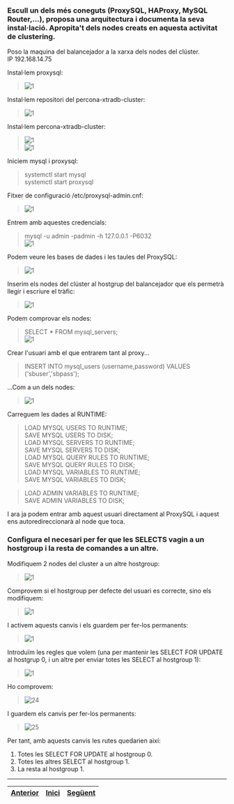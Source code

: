 ### Escull un dels més coneguts (ProxySQL, HAProxy, MySQL Router,...), proposa una arquitectura i documenta la seva instal·lació. Apropita't dels nodes creats en aquesta activitat de clustering.
  
Poso la maquina del balancejador a la xarxa dels nodes del clúster.  
IP 192.168.14.75  
  
Instal·lem proxysql:  
>![1](https://raw.githubusercontent.com/Josep88/MP10UF2-A5/master/img/exercici2/1.PNG)   
  
Instal·lem repositori del percona-xtradb-cluster:  
>![1](https://raw.githubusercontent.com/Josep88/MP10UF2-A5/master/img/exercici2/2.PNG)   
  
Instal·lem percona-xtradb-cluster:  
>![1](https://raw.githubusercontent.com/Josep88/MP10UF2-A5/master/img/exercici2/3.PNG)   
>![1](https://raw.githubusercontent.com/Josep88/MP10UF2-A5/master/img/exercici2/4.PNG)   
  
Iniciem mysql i proxysql:  
> systemctl start mysql  
> systemctl start proxysql  
  
Fitxer de configuració /etc/proxysql-admin.cnf:  
>![1](https://raw.githubusercontent.com/Josep88/MP10UF2-A5/master/img/exercici2/6.PNG)   
  
Entrem amb aquestes credencials:  
> mysql -u admin -padmin -h 127.0.0.1 -P6032  
>![1](https://raw.githubusercontent.com/Josep88/MP10UF2-A5/master/img/exercici2/5.PNG)   
  
Podem veure les bases de dades i les taules del ProxySQL:  
>![1](https://raw.githubusercontent.com/Josep88/MP10UF2-A5/master/img/exercici2/7.PNG)   
  
Inserim els nodes del clúster al hostgrup del balancejador que els permetrà llegir i escriure el tràfic:  
>![1](https://raw.githubusercontent.com/Josep88/MP10UF2-A5/master/img/exercici2/8.PNG)   

Podem comprovar els nodes:  
> SELECT * FROM mysql_servers;  
>![1](https://raw.githubusercontent.com/Josep88/MP10UF2-A5/master/img/exercici2/9.PNG)   
  
Crear l'usuari amb el que entrarem tant al proxy...  
> INSERT INTO mysql_users (username,password) VALUES ('sbuser','sbpass');  

...Com a un dels nodes:  
>![1](https://raw.githubusercontent.com/Josep88/MP10UF2-A5/master/img/exercici2/10.PNG)   

Carreguem les dades al RUNTIME:  
> LOAD MYSQL USERS TO RUNTIME;  
> SAVE MYSQL USERS TO DISK;  
> LOAD MYSQL SERVERS TO RUNTIME;  
> SAVE MYSQL SERVERS TO DISK;  
> LOAD MYSQL QUERY RULES TO RUNTIME;  
> SAVE MYSQL QUERY RULES TO DISK;  
> LOAD MYSQL VARIABLES TO RUNTIME;  
> SAVE MYSQL VARIABLES TO DISK;  
  
> LOAD ADMIN VARIABLES TO RUNTIME;  
> SAVE ADMIN VARIABLES TO DISK;  
  
I ara ja podem entrar amb aquest usuari directament al ProxySQL i aquest ens autoredireccionarà al node que toca.  
  
### Configura el necesari per fer que les SELECTS vagin a un hostgroup i la resta de comandes a un altre.
  
Modifiquem 2 nodes del cluster a un altre hostgroup:  
>![1](https://raw.githubusercontent.com/Josep88/MP10UF2-A5/master/img/exercici2/20.PNG)  
  
Comprovem si el hostgroup per defecte del usuari es correcte, sino els modifiquem:  
>![1](https://raw.githubusercontent.com/Josep88/MP10UF2-A5/master/img/exercici2/22.PNG)  
  
I activem aquests canvis i els guardem per fer-los permanents: 
>![1](https://raw.githubusercontent.com/Josep88/MP10UF2-A5/master/img/exercici2/21.PNG) 
  
Introduïm les regles que volem (una per mantenir les SELECT FOR UPDATE al hostgrup 0, i un altre per enviar totes les SELECT al hostgroup 1):  
>![1](https://raw.githubusercontent.com/Josep88/MP10UF2-A5/master/img/exercici2/23.PNG)   
  
Ho comprovem:  
>![24](https://raw.githubusercontent.com/Josep88/MP10UF2-A5/master/img/exercici2/24.PNG)  
  
I guardem els canvis per fer-los permanents:  
>![25](https://raw.githubusercontent.com/Josep88/MP10UF2-A5/master/img/exercici2/25.PNG)  
  
Per tant, amb aquests canvis les rutes quedarien així:  
1. Totes les SELECT FOR UPDATE al hostgroup 0.  
2. Totes les altres SELECT al hostgroup 1.  
3. La resta al hostgroup 1.  
  
***
|[Anterior](https://github.com/Josep88/MP10UF2-A5/blob/master/Exercicis/exercici1.md)|[Inici](https://github.com/Josep88/MP10UF2-A5)|[Següent](https://github.com/Josep88/MP10UF2-A5/blob/master/Exercicis/webgrafia.md)|
|:-:|:-:|:-:|
